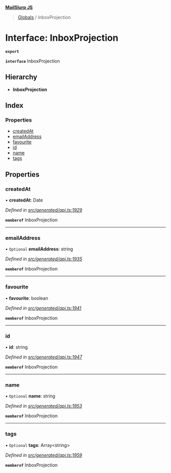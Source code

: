 **[MailSlurp JS](../README.md)**

> [Globals](../README.md) / InboxProjection

# Interface: InboxProjection

**`export`** 

**`interface`** InboxProjection

## Hierarchy

* **InboxProjection**

## Index

### Properties

* [createdAt](inboxprojection.md#createdat)
* [emailAddress](inboxprojection.md#emailaddress)
* [favourite](inboxprojection.md#favourite)
* [id](inboxprojection.md#id)
* [name](inboxprojection.md#name)
* [tags](inboxprojection.md#tags)

## Properties

### createdAt

•  **createdAt**: Date

*Defined in [src/generated/api.ts:1929](https://github.com/mailslurp/mailslurp-client/blob/359c034/src/generated/api.ts#L1929)*

**`memberof`** InboxProjection

___

### emailAddress

• `Optional` **emailAddress**: string

*Defined in [src/generated/api.ts:1935](https://github.com/mailslurp/mailslurp-client/blob/359c034/src/generated/api.ts#L1935)*

**`memberof`** InboxProjection

___

### favourite

•  **favourite**: boolean

*Defined in [src/generated/api.ts:1941](https://github.com/mailslurp/mailslurp-client/blob/359c034/src/generated/api.ts#L1941)*

**`memberof`** InboxProjection

___

### id

•  **id**: string

*Defined in [src/generated/api.ts:1947](https://github.com/mailslurp/mailslurp-client/blob/359c034/src/generated/api.ts#L1947)*

**`memberof`** InboxProjection

___

### name

• `Optional` **name**: string

*Defined in [src/generated/api.ts:1953](https://github.com/mailslurp/mailslurp-client/blob/359c034/src/generated/api.ts#L1953)*

**`memberof`** InboxProjection

___

### tags

• `Optional` **tags**: Array\<string>

*Defined in [src/generated/api.ts:1959](https://github.com/mailslurp/mailslurp-client/blob/359c034/src/generated/api.ts#L1959)*

**`memberof`** InboxProjection
